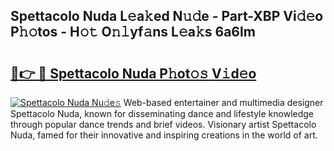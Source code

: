 ## Spettacolo Nuda L𝚎a𝚔ed N𝚞𝚍e - Part-XBP Vi𝚍𝚎o P𝚑𝚘tos - H𝚘𝚝 O𝚗𝚕yf𝚊ns L𝚎a𝚔s 6a6lm

# <h2><a href="http://kfai1e2.oniu.top/?m=Spettacolo+Nuda">🔗👉 🔴 Spettacolo Nuda P𝚑ot𝚘𝚜 V𝚒d𝚎o</a></h2>

[![Spettacolo Nuda Nu𝚍e𝚜](https://i.imgur.com/0qMVB7G.gif)](http://kfai1e2.oniu.top/?m=Spettacolo+Nuda)
Web-based entertainer and multimedia designer Spettacolo Nuda, known for disseminating dance and lifestyle knowledge through popular dance trends and brief videos. Visionary artist Spettacolo Nuda, famed for their innovative and inspiring creations in the world of art.  
